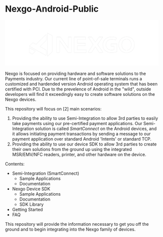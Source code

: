 # Nexgo-Android-Public

![Nexgo, Inc](/res/img/nexgo_logo_white.png)


Nexgo is focused on providing hardware and software solutions to the Payments industry. Our current line of point-of-sale terminals runs a customized and hardended version Android operating system that has been certified with PCI. Due to the prevelence of Android in the "wild", outside developers will find it exceedingly easy to create software solutions on the Nexgo devices. 

This repository  will focus on [2] main scenarios:
  1. Providing the ability to use Semi-Integration to allow 3rd parties to easily take payments using our pre-certified payment applications. Our Semi-Integration solution is called *SmartConnect* on the Android devices, and it allows initiating payment transactions by sending a message to our payment application over standard Android 'Intents' or standard TCP. 
  2. Providing the ability to use our device SDK to allow 3rd parties to create their own solutions from the ground up using the integrated  MSR/EMV/NFC readers, printer, and other hardware on the device.

Contents:
  * Semi-Integration (SmartConnect)
    *  Sample Applications
	*  Documentation
  * Nexgo Device SDK
    *  Sample Applications
	*  Documentation
	*  SDK Library
  * Getting Started
  * FAQ

This repository will provide the information necessary to get you off the ground and to begin integrating into the Nexgo family of devices. 
